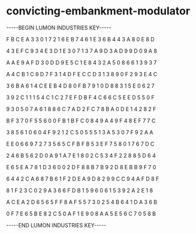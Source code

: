 # convicting-embankment-modulator

-----BEGIN LUMON INDUSTRIES KEY-----

F B C E A 3 3 0 1 7 2 1 6 E B 7 4 6 1 E 3 6 B 4 4 3 A 8 0 E 8 D

4 3 E F C 9 3 4 E 3 D 1 E 3 0 7 1 3 7 A 9 D 3 A D 9 9 D 0 9 A 8

A A E 9 A F D 3 0 D D 9 E 5 C 1 E 8 4 3 2 A 5 0 8 6 6 1 3 9 3 7

A 4 C B 1 C 9 D 7 F 3 1 4 D F E C C D 3 1 3 8 9 0 F 2 9 3 E 4 C

3 6 B A 6 1 4 C E E B 4 D 8 0 F B 7 9 1 0 D 8 8 3 1 5 E 0 6 2 7

3 9 2 C 1 1 1 5 4 C 1 C 2 7 E F D B F 4 C 6 6 C 5 E E D 5 5 0 F

9 3 0 5 0 7 A 6 1 8 8 6 C 7 A D 2 F C 7 8 B A 0 D E 1 4 2 8 2 F

B F 3 7 0 F 5 5 6 0 0 F B 1 B F C 0 8 4 9 A 4 9 F 4 8 E F 7 7 C

3 8 5 6 1 0 6 0 4 F 9 2 1 2 C 5 0 5 5 5 1 3 A 5 3 0 7 F 9 2 A A

E E 0 6 6 9 7 2 7 3 5 6 5 C F B F B 5 3 E F 7 5 8 0 1 7 6 7 D C

2 4 6 B 5 6 2 D 0 A 9 1 A 7 E 1 8 0 2 C 5 3 4 F 2 2 8 8 5 D 6 4

E 6 5 E A 7 8 1 D 3 6 0 0 2 D F 8 8 B 7 B 9 2 D 8 E B B 9 F 7 0

6 4 4 2 C A 6 8 7 B 6 1 F 2 D E A 9 D 8 2 9 9 C C 9 4 A F D 8 F

8 1 F 2 3 C 0 2 9 A 3 6 6 F D B 1 5 9 6 0 6 1 5 3 9 2 A 2 E 1 8

A C E A 2 D 6 5 6 5 F F 8 A F 5 5 7 3 0 2 5 4 B 6 4 1 D A 3 6 B

0 F 7 E 6 5 B E 8 2 C 5 0 A F 1 E 9 0 8 A A 5 E 5 6 C 7 0 5 8 B

-----END LUMON INDUSTRIES KEY-----

